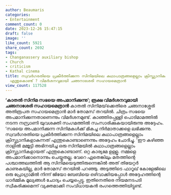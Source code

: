 ```yaml
---
author: Beaumaris
categories:
- Entertainment
comment_count: 0
date: 2023-12-26 15:47:15
draft: false
image: ''
like_count: 5921
share_count: 2692
tags:
- Changanassery auxiliary bishop
- Church
- criticism
- Kathal cinema
title: സ്വവർഗരതിയെ പ്രകീർത്തിക്കുന്ന സിനിമയിലെ കഥാപാത്രങ്ങളെല്ലാം ക്രിസ്ത്യാനികളാകുന്നത്
  എന്തുകൊണ്ട് ? വിമർശനവുമായി ചങ്ങനാശേരി സഹായമെത്രാൻ
view_count: 117528
---
```


**‘കാതൽ സിനിമ സഭയെ അപമാനിക്കുന്നു’; രൂക്ഷ വിമർശനവുമായി ചങ്ങനാശേരി സഹായമെത്രാൻ** കാതൽ സിനിമയ്‌ക്കെതിരെ ചങ്ങനാശ്ശേരി അതിരൂപത സഹായമെത്രാൻ മാർ തോമസ് തറയിൽ. ചിത്രം സഭയെ അപമാനിക്കുന്നതാണെന്നും വിമർശനമുണ്ട്. കാഞ്ഞിരപ്പള്ളി പൊടിമാമത്തിൽ നടന്ന നസ്രാണി യുവശക്തി സംഗമത്തിൽ സംസാരിക്കുകയായിരുന്നു അദ്ദേഹം. ‘സഭയെ അപമാനിക്കുന്ന സിനിമകൾക്ക് മികച്ച നിർമാതാക്കളെ ലഭിക്കുന്നു. സ്വവർഗരതിയെ പ്രകീർത്തിക്കുന്ന സിനിമയിലെ കഥാപാത്രങ്ങളെല്ലാം ക്രിസ്ത്യാനികളാകുന്നത് എന്തുകൊണ്ടാണെന്നും അദ്ദേഹം ചോദിച്ചു. 'ഈ കഴിഞ്ഞ നാളില്‍ മമ്മൂട്ടി അഭിനയിച്ച ഒരു സിനിമയില്‍ കഥാപാത്രങ്ങളെല്ലാം ക്രിസ്ത്യാനികളായത് എന്തുകൊണ്ടാണ്. ഒറ്റ കാര്യമേ ഉള്ളൂ. നമ്മളെ അപമാനിക്കാനൊന്നും ചെയ്തതല്ല. വേറെ ഏതെങ്കിലും മതത്തിന്റെ പശ്ചാത്തലത്തില്‍ ആ സിനിമയെടുത്തിരുന്നെങ്കില്‍ അത് തിയേറ്റര്‍ കാണുകയില്ല, മാര്‍ തോമസ് തറയില്‍ പറഞ്ഞു. അടുത്തിടെ ഫാറൂഖ് കോളേജിലെ ഒരു പ്രോഗ്രാമിൽ നിന്ന് ജിയോ ബേബിയെ ഒഴിവാക്കിയപ്പോൾ അദ്ദേഹത്തിന്റെ ധാർമ്മിക മൂല്യങ്ങൾ ചോദ്യം ചെയ്യപ്പെട്ടു. ഇതിനെതിരെ നിയമനടപടി സ്വീകരിക്കുമെന്ന് വ്യക്തമാക്കി സംവിധായകൻ രംഗത്തെത്തിയിട്ടുണ്ട്.